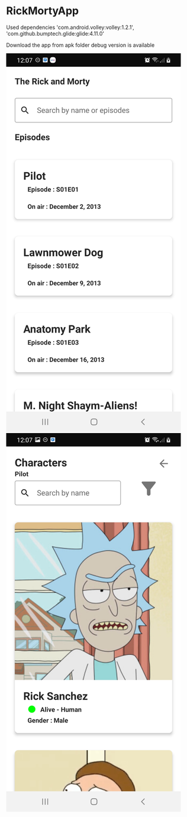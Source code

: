# RickMortyApp

Used dependencies
'com.android.volley:volley:1.2.1',
'com.github.bumptech.glide:glide:4.11.0'

Download the app from apk folder debug version is available

![Alt text](https://github.com/manumathew17/RickMortyApp/blob/master/apk/Screenshot_20211107-000730_Rick%20and%20Morty.jpg?raw=true "Screen 1")
![Alt text](https://github.com/manumathew17/RickMortyApp/blob/master/apk/Screenshot_20211107-000737_Rick%20and%20Morty.jpg?raw=true "Screen 1")


